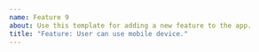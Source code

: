 ```yaml
---
name: Feature 9
about: Use this template for adding a new feature to the app.
title: "Feature: User can use mobile device."
---
```

